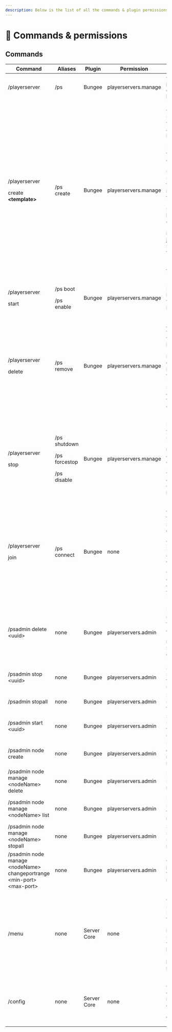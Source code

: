 ```yaml
---
description: Below is the list of all the commands & plugin permissions
---
```


# 📄 Commands & permissions

## Commands

| Command                                                                  | Aliases                                                   | Plugin      | Permission           | Notes                                                                                                                                                                                                                                                                                                                         |
| ------------------------------------------------------------------------ | --------------------------------------------------------- | ----------- | -------------------- | ----------------------------------------------------------------------------------------------------------------------------------------------------------------------------------------------------------------------------------------------------------------------------------------------------------------------------- |
| /playerserver                                                            | /ps                                                       | Bungee      | playerservers.manage | Gives you the plugin description & licence info.                                                                                                                                                                                                                                                                              |
| <p>/playerserver</p><p>create <strong>&#x3C;template></strong></p>       | /ps create                                                | Bungee      | playerservers.manage | <p>Creates a new subserver if you don't already<br>have one. </p><p></p><p>&#x3C;<strong>template</strong>> variable is optional and</p><p>used to specify template name. If no tmp is</p><p>specified, and if players just do /ps create,</p><p>it will simply just create the server with the</p><p>"default" template.</p> |
| <p>/playerserver</p><p>start</p>                                         | <p>/ps boot</p><p>/ps enable</p>                          | Bungee      | playerservers.manage | If your server is offline, it will try to boot it up.                                                                                                                                                                                                                                                                         |
| <p>/playerserver</p><p>delete</p>                                        | /ps remove                                                | Bungee      | playerservers.manage | <p>At first it asks you to confirm your decesion by</p><p>repeating the command, tha it removes your</p><p>sub-server and removes you from the database.</p>                                                                                                                                                                  |
| <p>/playerserver</p><p>stop</p>                                          | <p>/ps shutdown</p><p>/ps forcestop</p><p>/ps disable</p> | Bungee      | playerservers.manage | <p>Forcefully kills your sub-server. Not</p><p>recommended at all and can cause some</p><p>world destruction. Chunks could be damaged.</p>                                                                                                                                                                                    |
| <p>/playerserver</p><p>join</p>                                          | /ps connect                                               | Bungee      | none                 | <p>Connects you to your sub-server and gives</p><p>you your ServerID and a special command that</p><p>your friends can use to connect to your server.</p>                                                                                                                                                                     |
| /psadmin delete \<uuid>                                                  | none                                                      | Bungee      | playerservers.admin  | <p>Followed by uuid, forcefully kills and</p><p>removes the server with given uuid.</p>                                                                                                                                                                                                                                       |
| /psadmin stop \<uuid>                                                    | none                                                      | Bungee      | playerservers.admin  | Stops the server with the given uuid.                                                                                                                                                                                                                                                                                         |
| /psadmin stopall                                                         | none                                                      | Bungee      | playerservers.admin  | Stops all the subservers on the network.                                                                                                                                                                                                                                                                                      |
| /psadmin start \<uuid>                                                   | none                                                      | Bungee      | playerservers.admin  | Starts the server with the given uuid.                                                                                                                                                                                                                                                                                        |
| /psadmin node create                                                     | none                                                      | Bungee      | playerservers.admin  | Used for creating nodes. Learn more [here](installation/adding-a-node.md).                                                                                                                                                                                                                                                    |
| /psadmin node manage \<nodeName> delete                                  | none                                                      | Bungee      | playerservers.admin  | Removes the specified node.                                                                                                                                                                                                                                                                                                   |
| /psadmin node manage \<nodeName> list                                    | none                                                      | Bungee      | playerservers.admin  | Lists all the servers under the specified node.                                                                                                                                                                                                                                                                               |
| /psadmin node manage \<nodeName> stopall                                 | none                                                      | Bungee      | playerservers.admin  | Stops all the servers on the specified node.                                                                                                                                                                                                                                                                                  |
| /psadmin node manage \<nodeName> changeportrange \<min-port> \<max-port> | none                                                      | Bungee      | playerservers.admin  | Changes the port range of the specified node.                                                                                                                                                                                                                                                                                 |
| /menu                                                                    | none                                                      | Server Core | none                 | <p>Opens up Server Manager GUI for general</p><p>info and statistics, as well as for installing</p><p>predefined plugins</p>                                                                                                                                                                                                  |
| /config                                                                  | none                                                      | Server Core | none                 | <p>Opens up config file manager for editing</p><p>config files</p>                                                                                                                                                                                                                                                            |

